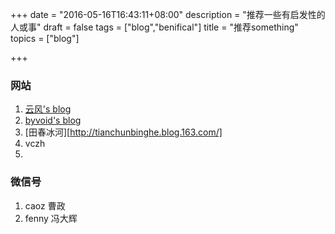 +++
date = "2016-05-16T16:43:11+08:00"
description = "推荐一些有启发性的人或事"
draft = false
tags = ["blog","benifical"]
title = "推荐something"
topics = ["blog"]

+++

### 网站

1. [云风's blog](http://codingnow.com)
2. [byvoid's blog](http://byvoid.com)
3. [田春冰河][http://tianchunbinghe.blog.163.com/]
4. vczh
5.

### 微信号

1. caoz 曹政
2. fenny 冯大辉
